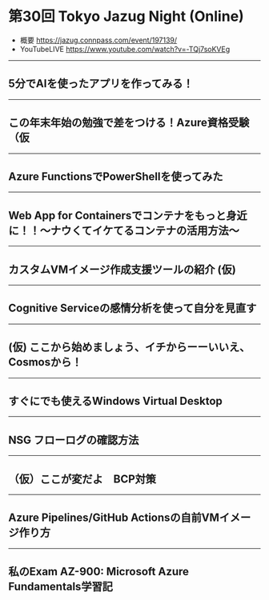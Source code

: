 # 第30回 Tokyo Jazug Night (Online)

* 概要 <https://jazug.connpass.com/event/197139/>
* YouTubeLIVE <https://www.youtube.com/watch?v=-TQj7soKVEg>

---

## 5分でAIを使ったアプリを作ってみる！

---

## この年末年始の勉強で差をつける！Azure資格受験（仮

---

## Azure FunctionsでPowerShellを使ってみた

---

## Web App for Containersでコンテナをもっと身近に！！〜ナウくてイケてるコンテナの活用方法〜

---

## カスタムVMイメージ作成支援ツールの紹介 (仮)

---

## Cognitive Serviceの感情分析を使って自分を見直す

---

## (仮) ここから始めましょう、イチからーーいいえ、Cosmosから！

---

## すぐにでも使えるWindows Virtual Desktop

---

## NSG フローログの確認方法

---

## （仮）ここが変だよ　BCP対策

---

## Azure Pipelines/GitHub Actionsの自前VMイメージ作り方

---

## 私のExam AZ-900: Microsoft Azure Fundamentals学習記
